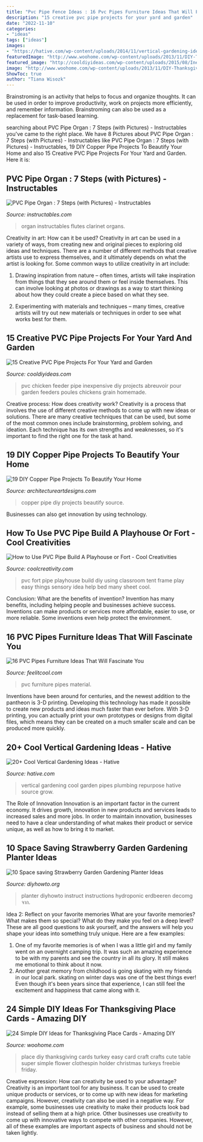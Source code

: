 ```yaml
---
title: "Pvc Pipe Fence Ideas : 16 Pvc Pipes Furniture Ideas That Will Fascinate You"
description: "15 creative pvc pipe projects for your yard and garden"
date: "2022-11-10"
categories:
- "ideas"
tags: ["ideas"]
images:
- "https://hative.com/wp-content/uploads/2014/11/vertical-gardening-ideas/10-vertical-gardening-repurpose-plumbing-pipes.jpg"
featuredImage: "http://www.woohome.com/wp-content/uploads/2013/11/DIY-Thanksgiving-Place-Cards-15.jpg"
featured_image: "http://cooldiyideas.com/wp-content/uploads/2015/08/Inexpensive-Chicken-Feeder-from-PVC.jpg"
image: "http://www.woohome.com/wp-content/uploads/2013/11/DIY-Thanksgiving-Place-Cards-15.jpg"
ShowToc: true
author: "Tiana Wisozk"
---
```



Brainstroming is an activity that helps to focus and organize thoughts. It can be used in order to improve productivity, work on projects more efficiently, and remember information. Brainstroming can also be used as a replacement for task-based learning.

	

		
searching about PVC Pipe Organ : 7 Steps (with Pictures) - Instructables you've came to the right place. We have 8 Pictures about PVC Pipe Organ : 7 Steps (with Pictures) - Instructables like PVC Pipe Organ : 7 Steps (with Pictures) - Instructables, 19 DIY Copper Pipe Projects To Beautify Your Home and also 15 Creative PVC Pipe Projects For Your Yard and Garden. Here it is:
		
    
## PVC Pipe Organ : 7 Steps (with Pictures) - Instructables

<img loading=lazy src="https://content.instructables.com/ORIG/FSO/P2KO/HJB0JB6C/FSOP2KOHJB0JB6C.jpg?auto=webp&amp;frame=1" onerror="this.onerror=null;this.src='https://tse1.mm.bing.net/th?id=OIP.NqACmAHWyS_S-QQ5YdFGmQHaFj&amp;pid=15.1';" alt="PVC Pipe Organ : 7 Steps (with Pictures) - Instructables">

_Source: instructables.com_

>organ instructables flutes clarinet organs. 

	

Creativity in art: How can it be used?
Creativity in art can be used in a variety of ways, from creating new and original pieces to exploring old ideas and techniques. There are a number of different methods that creative artists use to express themselves, and it ultimately depends on what the artist is looking for. Some common ways to utilize creativity in art include:
1. Drawing inspiration from nature – often times, artists will take inspiration from things that they see around them or feel inside themselves. This can involve looking at photos or drawings as a way to start thinking about how they could create a piece based on what they see.

2. Experimenting with materials and techniques – many times, creative artists will try out new materials or techniques in order to see what works best for them.

    
## 15 Creative PVC Pipe Projects For Your Yard And Garden

<img loading=lazy src="http://cooldiyideas.com/wp-content/uploads/2015/08/Inexpensive-Chicken-Feeder-from-PVC.jpg" onerror="this.onerror=null;this.src='https://tse3.mm.bing.net/th?id=OIP.xHej62GTZL9F6WNREfAlMwHaJ4&amp;pid=15.1';" alt="15 Creative PVC Pipe Projects For Your Yard and Garden">

_Source: cooldiyideas.com_

>pvc chicken feeder pipe inexpensive diy projects abreuvoir pour garden feeders poules chickens grain homemade. 

	

Creative process: How does creativity work?
Creativity is a process that involves the use of different creative methods to come up with new ideas or solutions. There are many creative techniques that can be used, but some of the most common ones include brainstorming, problem solving, and ideation. Each technique has its own strengths and weaknesses, so it's important to find the right one for the task at hand.

    
## 19 DIY Copper Pipe Projects To Beautify Your Home

<img loading=lazy src="http://www.architectureartdesigns.com/wp-content/uploads/2015/09/58.jpg" onerror="this.onerror=null;this.src='https://tse2.mm.bing.net/th?id=OIP.pbt76qkgkFtO5koz8fHgFwHaK5&amp;pid=15.1';" alt="19 DIY Copper Pipe Projects To Beautify Your Home">

_Source: architectureartdesigns.com_

>copper pipe diy projects beautify source. 

	

Businesses can also get innovation by using technology.

    
## How To Use PVC Pipe Build A Playhouse Or Fort - Cool Creativities

<img loading=lazy src="http://coolcreativity.com/wp-content/uploads/2014/05/pvc-pipe-fort-3.jpg" onerror="this.onerror=null;this.src='https://tse4.mm.bing.net/th?id=OIP.OYLT_ZgrtzdBkrl8Arl-xwHaLI&amp;pid=15.1';" alt="How to Use PVC Pipe Build A Playhouse or Fort - Cool Creativities">

_Source: coolcreativity.com_

>pvc fort pipe playhouse build diy using classroom tent frame play easy things sensory idea help bed many sheet cool. 

	

Conclusion: What are the benefits of invention?
Invention has many benefits, including helping people and businesses achieve success. Inventions can make products or services more affordable, easier to use, or more reliable. Some inventions even help protect the environment.

    
## 16 PVC Pipes Furniture Ideas That Will Fascinate You

<img loading=lazy src="http://feelitcool.com/wp-content/uploads/2016/12/pvc-pipes-furniture-ideas.jpg" onerror="this.onerror=null;this.src='https://tse3.mm.bing.net/th?id=OIP.FUkjoHhqMLms7EHvxzw1BgHaD3&amp;pid=15.1';" alt="16 PVC Pipes Furniture Ideas That Will Fascinate You">

_Source: feelitcool.com_

>pvc furniture pipes material. 

	

Inventions have been around for centuries, and the newest addition to the pantheon is 3-D printing. Developing this technology has made it possible to create new products and ideas much faster than ever before. With 3-D printing, you can actually print your own prototypes or designs from digital files, which means they can be created on a much smaller scale and can be produced more quickly.

    
## 20+ Cool Vertical Gardening Ideas - Hative

<img loading=lazy src="https://hative.com/wp-content/uploads/2014/11/vertical-gardening-ideas/10-vertical-gardening-repurpose-plumbing-pipes.jpg" onerror="this.onerror=null;this.src='https://tse3.mm.bing.net/th?id=OIP.BlaWur1EvgArNn6GIOGtwgHaJ4&amp;pid=15.1';" alt="20+ Cool Vertical Gardening Ideas - Hative">

_Source: hative.com_

>vertical gardening cool garden pipes plumbing repurpose hative source grow. 

	

The Role of Innovation
Innovation is an important factor in the current economy. It drives growth, innovation in new products and services leads to increased sales and more jobs. In order to maintain innovation, businesses need to have a clear understanding of what makes their product or service unique, as well as how to bring it to market.

    
## 10 Space Saving Strawberry Garden Gardening Planter Ideas

<img loading=lazy src="https://www.diyhowto.org/wp-content/uploads/DIYHowto-Gardening-Tips-to-Grow-Vertical-Strawberries-Gardens-09.jpg" onerror="this.onerror=null;this.src='https://tse1.mm.bing.net/th?id=OIP.WjoCs_tyYY171gjvldH_eQHaPl&amp;pid=15.1';" alt="10 Space saving Strawberry Garden Gardening Planter Ideas">

_Source: diyhowto.org_

>planter diyhowto instruct instructions hydroponic erdbeeren decomg จาก. 

	

Idea 2: Reflect on your favorite memories
What are your favorite memories? What makes them so special? What do they make you feel on a deep level? These are all good questions to ask yourself, and the answers will help you shape your ideas into something truly unique. Here are a few examples: 
1. One of my favorite memories is of when I was a little girl and my family went on an overnight camping trip. It was such an amazing experience to be with my parents and see the country in all its glory. It still makes me emotional to think about it now. 
2. Another great memory from childhood is going skating with my friends in our local park. skating on winter days was one of the best things ever! Even though it's been years since that experience, I can still feel the excitement and happiness that came along with it. 

    
## 24 Simple DIY Ideas For Thanksgiving Place Cards - Amazing DIY

<img loading=lazy src="http://www.woohome.com/wp-content/uploads/2013/11/DIY-Thanksgiving-Place-Cards-15.jpg" onerror="this.onerror=null;this.src='https://tse2.mm.bing.net/th?id=OIP.0s-QR6DTzZxXMxJolGte0QHaE8&amp;pid=15.1';" alt="24 Simple DIY Ideas for Thanksgiving Place Cards - Amazing DIY">

_Source: woohome.com_

>place diy thanksgiving cards turkey easy card craft crafts cute table super simple flower clothespin holder christmas turkeys freebie friday. 

	

Creative expression: How can creativity be used to your advantage?
Creativity is an important tool for any business. It can be used to create unique products or services, or to come up with new ideas for marketing campaigns. However, creativity can also be used in a negative way. For example, some businesses use creativity to make their products look bad instead of selling them at a high price. Other businesses use creativity to come up with innovative ways to compete with other companies. However, all of these examples are important aspects of business and should not be taken lightly.


